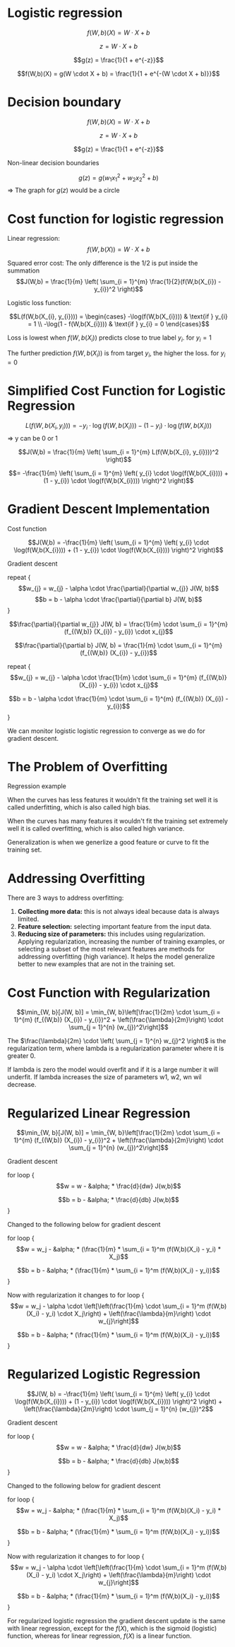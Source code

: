 # Logistic regression

$$f(W,b)(X) = W \cdot X + b$$

$$z = W \cdot X + b$$

$$g(z) = \frac{1}{1 + e^{-z}}$$

$$f(W,b)(X) = g(W \cdot X + b) = \frac{1}{1 + e^{-(W \cdot X + b)}}$$


# Decision boundary

$$f(W,b)(X) = W \cdot X + b$$

$$z = W \cdot X + b$$

$$g(z) = \frac{1}{1 + e^{-z}}$$

Non-linear decision boundaries

$$g(z) = g(w_1x_1^{2} + w_2x_2^{2} + b)$$ => The graph for $g(z)$ would be a circle


# Cost function for logistic regression

Linear regression:
$$f(W,b(X)) = W \cdot X + b$$

Squared error cost: The only difference is the 1/2 is put inside the summation
$$J(W,b) = \frac{1}{m} \left( \sum_{i = 1}^{m} \frac{1}{2}(f(W,b(X_{i}) - y_{i})^2 \right)$$
	 
Logistic loss function:

$$L(f(W,b(X_{i}, y_{i}))) = \begin{cases} -\log(f(W,b(X_{i}))) & \text{if } y_{i} = 1 \\ 
						-\log(1 - f(W,b(X_{i}))) & \text{if } y_{i} = 0 \end{cases}$$

Loss is lowest when $f(W,b(X_{i}))$ predicts close to true label $y_{i}$. for $y_{i} = 1$

The further prediction $f(W,b(X_{i}))$ is from target $y_{i}$, the higher the loss. for $y_{i} = 0$


# Simplified Cost Function for Logistic Regression

$$L(f(W,b(X_{i}, y_{i}))) = -y_{i} \cdot \log(f(W,b(X_{i}))) - (1 - y_{i}) \cdot \log(f(W,b(X_{i})))$$ => y can be 0 or 1

$$J(W,b) = \frac{1}{m} \left( \sum_{i = 1}^{m} L(f(W,b(X_{i}, y_{i})))^2 \right)$$

$$= -\frac{1}{m} \left( \sum_{i = 1}^{m} \left( y_{i} \cdot \log(f(W,b(X_{i}))) + (1 - y_{i}) \cdot \log(f(W,b(X_{i}))) \right)^2 \right)$$


# Gradient Descent Implementation

Cost function

$$J(W,b) =  -\frac{1}{m} \left( \sum_{i = 1}^{m} \left( y_{i} \cdot \log(f(W,b(X_{i}))) + (1 - y_{i}) \cdot \log(f(W,b(X_{i}))) \right)^2 \right)$$

Gradient descent

repeat {
  $$w_{j} = w_{j} - \alpha \cdot \frac{\partial}{\partial w_{j}} J(W, b)$$
  $$b = b - \alpha \cdot \frac{\partial}{\partial b} J(W, b)$$
}

$$\frac{\partial}{\partial w_{j}} J(W, b) = \frac{1}{m} \cdot \sum_{i = 1}^{m} (f_{(W,b)} (X_{i}) - y_{i}) \cdot x_{j}$$

$$\frac{\partial}{\partial b} J(W, b) = \frac{1}{m} \cdot \sum_{i = 1}^{m} (f_{(W,b)} (X_{i}) - y_{i})$$

repeat {
 $$w_{j} = w_{j} - \alpha \cdot \frac{1}{m} \cdot \sum_{i = 1}^{m} (f_{(W,b)} (X_{i}) - y_{i}) \cdot x_{j}$$

$$b = b - \alpha \cdot \frac{1}{m} \cdot \sum_{i = 1}^{m} (f_{(W,b)} (X_{i}) - y_{i})$$
}

We can monitor logistic logistic regression to converge as we do for gradient descent.


# The Problem of Overfitting

Regression example 

When the curves has less features it wouldn't fit the training set well it is called underfitting, which is also called high bias.

When the curves has many features it wouldn't fit the training set extremely well it is called overfitting, which is also called high variance.

Generalization is when we generlize a good feature or curve to fit the training set.

# Addressing Overfitting

There are 3 ways to address overfitting:
1. **Collecting more data:** this is not always ideal because data is always limited. 
2. **Feature selection:** selecting important feature from the input data.
 3. **Reducing size of parameters:** this includes using regularization. Applying regularization, increasing the number of training examples, or selecting a subset of the most relevant features are methods for addressing overfitting (high variance). It helps the model generalize better to new examples that are not in the training set.


# Cost Function with Regularization

$$\min_{W, b}[J(W, b)] = \min_{W, b}\left[\frac{1}{2m} \cdot \sum_{i = 1}^{m} (f_{(W,b)} (X_{i}) - y_{i})^2 + \left(\frac{\lambda}{2m}\right) \cdot \sum_{j = 1}^{n} (w_{j})^2\right]$$

The $\frac{\lambda}{2m} \cdot \left( \sum_{j = 1}^{n} w_{j}^2 \right)$ is the regularization term, where lambda is a regularization parameter where it is greater 0.

If lambda is zero the model would overfit and if it is a large number it will underfit. If lambda increases the size of parameters w1, w2, wn wil decrease.


# Regularized Linear Regression

$$\min_{W, b}[J(W, b)] = \min_{W, b}\left[\frac{1}{2m} \cdot \sum_{i = 1}^{m} (f_{(W,b)} (X_{i}) - y_{i})^2 + \left(\frac{\lambda}{2m}\right) \cdot \sum_{j = 1}^{n} (w_{j})^2\right]$$

Gradient descent

for loop {
$$w = w - &alpha; * \frac{d}{dw} J(w,b)$$

$$b = b - &alpha; * \frac{d}{db} J(w,b)$$
}

Changed to the following below for gradient descent

for loop {
$$w = w_j - &alpha; * (\frac{1}{m} * \sum_{i = 1}^m (f(W,b)(X_i) - y_i) * X_j)$$

$$b = b - &alpha; * (\frac{1}{m}  * \sum_{i = 1}^m (f(W,b)(X_i) - y_i))$$
}

Now with regularization it changes to 
for loop {
$$w = w_j - \alpha \cdot \left[\left(\frac{1}{m} \cdot \sum_{i = 1}^m (f(W,b)(X_i) - y_i) \cdot X_j\right) + \left(\frac{\lambda}{m}\right) \cdot w_{j}\right]$$

$$b = b - &alpha; * (\frac{1}{m}  * \sum_{i = 1}^m (f(W,b)(X_i) - y_i))$$
}


# Regularized Logistic Regression

$$J(W, b) = -\frac{1}{m} \left( \sum_{i = 1}^{m} \left( y_{i} \cdot \log(f(W,b(X_{i}))) + (1 - y_{i}) \cdot \log(f(W,b(X_{i}))) \right)^2 \right) + \left(\frac{\lambda}{2m}\right) \cdot \sum_{j = 1}^{n} (w_{j})^2$$

Gradient descent

for loop {
$$w = w - &alpha; * \frac{d}{dw} J(w,b)$$

$$b = b - &alpha; * \frac{d}{db} J(w,b)$$
}

Changed to the following below for gradient descent

for loop {
$$w = w_j - &alpha; * (\frac{1}{m} * \sum_{i = 1}^m (f(W,b)(X_i) - y_i) * X_j)$$

$$b = b - &alpha; * (\frac{1}{m}  * \sum_{i = 1}^m (f(W,b)(X_i) - y_i))$$
}

Now with regularization it changes to 
for loop {
$$w = w_j - \alpha \cdot \left[\left(\frac{1}{m} \cdot \sum_{i = 1}^m (f(W,b)(X_i) - y_i) \cdot X_j\right) + \left(\frac{\lambda}{m}\right) \cdot w_{j}\right]$$

$$b = b - &alpha; * (\frac{1}{m}  * \sum_{i = 1}^m (f(W,b)(X_i) - y_i))$$
}

For regularized logistic regression the gradient descent update is the same with linear regression, except for the $f(X)$, which is the sigmoid (logistic) function, whereas for linear regression, $f(X)$ is a linear function.


